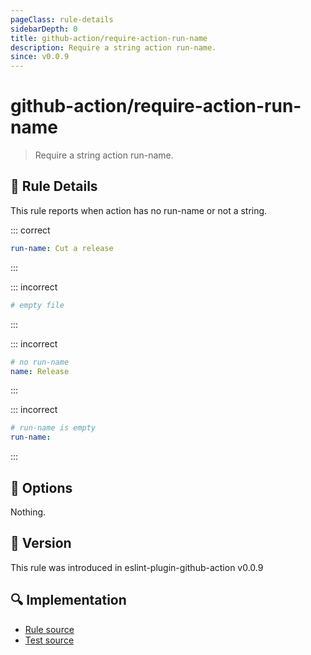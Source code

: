 ```yaml
---
pageClass: rule-details
sidebarDepth: 0
title: github-action/require-action-run-name
description: Require a string action run-name.
since: v0.0.9
---
```


# github-action/require-action-run-name

> Require a string action run-name.

## :book: Rule Details

This rule reports when action has no run-name or not a string.

::: correct

```yaml
run-name: Cut a release
```

:::

::: incorrect

```yaml
# empty file
```

:::

::: incorrect

```yaml
# no run-name
name: Release
```

:::

::: incorrect

```yaml
# run-name is empty
run-name:
```

:::

## :wrench: Options

Nothing.

## :rocket: Version

This rule was introduced in eslint-plugin-github-action v0.0.9

## :mag: Implementation

- [Rule source](https://github.com/ntnyq/eslint-plugin-github-action/blob/main/src/rules/require-action-run-name.ts)
- [Test source](https://github.com/ntnyq/eslint-plugin-github-action/blob/main/tests/rules/require-action-run-name.test.ts)
